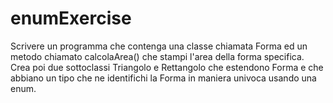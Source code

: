 # enumExercise

Scrivere un programma che contenga una classe chiamata Forma ed un metodo chiamato calcolaArea() che stampi l'area della forma specifica.
Crea poi due sottoclassi Triangolo e Rettangolo che estendono Forma e che abbiano un tipo che ne identifichi la Forma in maniera univoca usando una enum.
